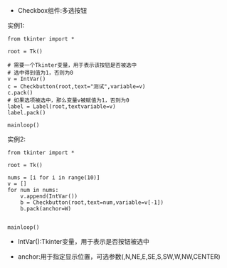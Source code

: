 * Checkbox组件:多选按钮

实例1:

```
from tkinter import *

root = Tk()

# 需要一个Tkinter变量，用于表示该按钮是否被选中
# 选中得到值为1，否则为0
v = IntVar()
c = Checkbutton(root,text="测试",variable=v)
c.pack()
# 如果选项被选中，那么变量v被赋值为1，否则为0
label = Label(root,textvariable=v)
label.pack()

mainloop()
```

实例2:

```
from tkinter import *

root = Tk()

nums = [i for i in range(10)]
v = []
for num in nums:
    v.append(IntVar())
    b = Checkbutton(root,text=num,variable=v[-1])
    b.pack(anchor=W)


mainloop()
```

* IntVar\(\):Tkinter变量，用于表示是否按钮被选中

* anchor:用于指定显示位置，可选参数\(,N,NE,E,SE,S,SW,W,NW,CENTER\)



